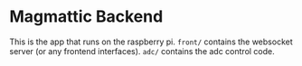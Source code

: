 # Magmattic Backend

This is the app that runs on the raspberry pi. `front/` contains the websocket server (or any frontend interfaces). `adc/` contains the adc control code.
